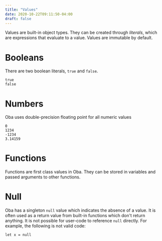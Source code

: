 ```yaml
---
title: "Values"
date: 2020-10-22T09:11:50-04:00
draft: false
---
```


Values are built-in object types. They can be created through *literals*,
which are expressions that evaluate to a value. Values are immutable by
default.

# Booleans

There are two boolean literals, `true` and `false`.

```
true
false
```

# Numbers

Oba uses double-precision floating point for all numeric values

```
0
1234
-1234
3.14159
```

# Functions

Functions are first class values in Oba. They can be stored in variables and
passed arguments to other functions.

<!-- example functions -->

# Null

Oba has a singleton `null` value which indicates the absence of a value. It
is often used as a return value from built-in functions which don't return
anything. It is not possible for user-code to reference `null` directly. For
example, the following is not valid code:

```
let x = null
```

